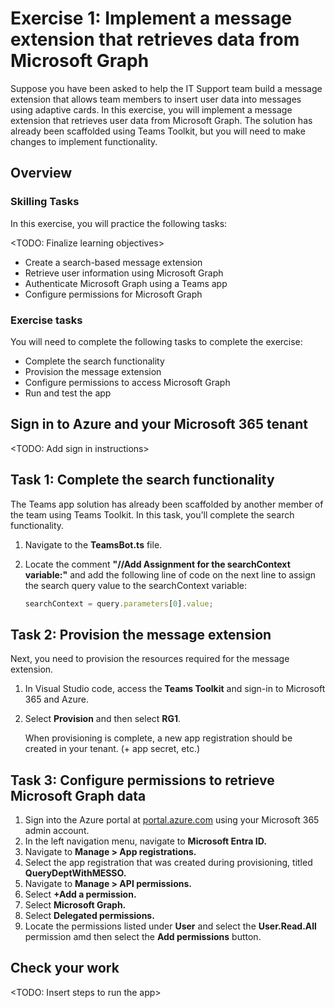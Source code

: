 # Exercise 1: Implement a message extension that retrieves data from Microsoft Graph

Suppose you have been asked to help the IT Support team build a message extension that allows team members to insert user data into messages using adaptive cards.  In this exercise, you will implement a message extension that retrieves user data from Microsoft Graph.  The solution has already been scaffolded using Teams Toolkit, but you will need to make changes to implement functionality.

## Overview

### Skilling Tasks

In this exercise, you will practice the following tasks:

<TODO: Finalize learning objectives>

- Create a search-based message extension
- Retrieve user information using Microsoft Graph
- Authenticate Microsoft Graph using a Teams app
- Configure permissions for Microsoft Graph

### Exercise tasks

You will need to complete the following tasks to complete the exercise:

- Complete the search functionality
- Provision the message extension
- Configure permissions to access Microsoft Graph
- Run and test the app

## Sign in to Azure and your Microsoft 365 tenant

<TODO: Add sign in instructions>

## Task 1: Complete the search functionality

The Teams app solution has already been scaffolded by another member of the team using Teams Toolkit.  In this task, you'll complete the search functionality.

1. Navigate to the **TeamsBot.ts** file.
2. Locate the comment **"//Add Assignment for the searchContext variable:"** and add the following line of code on the next line to assign the search query value to the searchContext variable:

    ```JavaScript
    searchContext = query.parameters[0].value;
    ```

## Task 2: Provision the message extension

Next, you need to provision the resources required for the message extension.

1. In Visual Studio code, access the **Teams Toolkit** and sign-in to Microsoft 365 and Azure.
2. Select **Provision** and then select **RG1**.  

    When provisioning is complete, a new app registration should be created in your tenant. (+ app secret, etc.)

## Task 3: Configure permissions to retrieve Microsoft Graph data

1. Sign into the Azure portal at [portal.azure.com](portal.azure.com) using your Microsoft 365 admin account.
2. In the left navigation menu, navigate to **Microsoft Entra ID.**
3. Navigate to **Manage > App registrations.**
4. Select the app registration that was created during provisioning, titled **QueryDeptWithMESSO.**
5. Navigate to **Manage > API permissions.**
6. Select **+Add a permission.**
7. Select **Microsoft Graph.**
8. Select **Delegated permissions.**
9. Locate the permissions listed under **User** and select the **User.Read.All** permission amd then select the **Add permissions** button.

## Check your work

<TODO: Insert steps to run the app>
